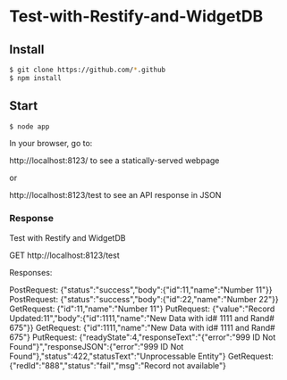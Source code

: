 Test-with-Restify-and-WidgetDB
===========================

## Install

```sh
$ git clone https://github.com/*.github
$ npm install
```

## Start

```sh
$ node app
```

In your browser, go to:

http://localhost:8123/ to see a statically-served webpage

or 

http://localhost:8123/test to see an API response in JSON


### Response
Test with Restify and WidgetDB

GET http://localhost:8123/test

Responses:

PostRequest: {"status":"success","body":{"id":11,"name":"Number 11"}}
PostRequest: {"status":"success","body":{"id":22,"name":"Number 22"}}
GetRequest: {"id":11,"name":"Number 11"}
PutRequest: {"value":"Record Updated:11","body":{"id":1111,"name":"New Data with id# 1111 and Rand# 675"}}
GetRequest: {"id":1111,"name":"New Data with id# 1111 and Rand# 675"}
PutRequest: {"readyState":4,"responseText":"{\"error\":\"999 ID Not Found\"}","responseJSON":{"error":"999 ID Not Found"},"status":422,"statusText":"Unprocessable Entity"}
GetRequest: {"redId":"888","status":"fail","msg":"Record not available"}

